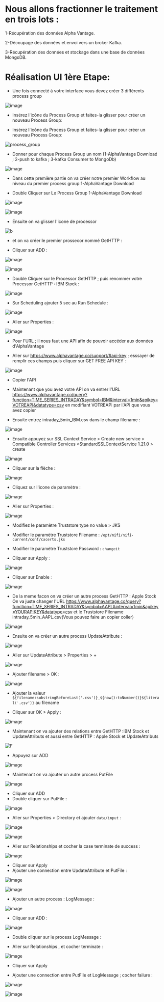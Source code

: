# Nous allons fractionner le traitement en trois lots :

  1-Récupération des données Alpha Vantage.
  
  2-Découpage des données et envoi vers un broker Kafka.
  
  3-Récupération des données et stockage dans une base de données MongoDB.
  
# Réalisation UI 1ère Etape:	

- Une fois connecté à votre interface vous devez créer 3 différents process group

![image](https://github.com/zineb-kplr/NiFi-Update/assets/123749462/e3859632-e8c9-4fec-85ed-c2242d6a312f)

- Insérez l'icône du Process Group et faites-la glisser pour créer un nouveau Process Group:

- Insérez l'icône du Process Group et faites-la glisser pour créer un nouveau Process Group:

![process_group](https://user-images.githubusercontent.com/78825764/193155523-9dc14871-1799-4aaf-8bef-cc0463eaefb7.PNG)

- Donner pour chaque Process Group un nom (1-AlphaVantage Download ; 2-push to kafka ; 3-kafka Consumer to MongoDb)

![image](https://github.com/zineb-kplr/NiFi-Update/assets/123749462/7df288df-d4e2-4ab5-91fe-39fd49e91b5a)

- Dans cette première partie on va créer notre premier Workflow au niveau du premier process group 1-AlphaVantage Download

- Double Cliquer sur Le Process Group 1-AlphaVantage Download 

![image](https://github.com/zineb-kplr/NiFi-Update/assets/123749462/36bb7ebe-724f-4fc2-b36a-ac2d419d2277)

![image](https://github.com/zineb-kplr/NiFi-Update/assets/123749462/e1076952-b193-4396-b0bc-bf7f369c7594)

- Ensuite on va glisser l'icone de processor 

![b](https://user-images.githubusercontent.com/78825764/193159262-452364ad-5ba5-4667-a881-cf14bee04724.png)

- et on va créer le premier prossecor nommé GetHTTP :

- Cliquer sur ADD :

![image](https://github.com/zineb-kplr/NiFi-Update/assets/123749462/af973344-d4f3-42fc-be16-7ebf74f382e5)

![image](https://github.com/zineb-kplr/NiFi-Update/assets/123749462/72fe0cfc-640d-451c-818b-399869b4ebe3)

- Double Cliquer sur le Processor GetHTTP ; puis renommer votre Processor GetHTTP : IBM Stock :

![image](https://github.com/zineb-kplr/NiFi-Update/assets/123749462/2807fa0a-c770-4d70-9d4c-8e39a5ecac70)

- Sur Scheduling ajouter 5 sec au Run Schedule :

![image](https://github.com/zineb-kplr/NiFi-Update/assets/123749462/cef99f0e-0ec3-4d3f-aca6-ce30b5728eb7)

- Aller sur Properties :

![image](https://github.com/zineb-kplr/NiFi-Update/assets/123749462/9a285395-023b-4762-9d5b-39a0ea92fb7a)

- Pour l'URL ; il nous faut une API afin de pouvoir accéder aux données d'AlphaVantage 

- Aller sur https://www.alphavantage.co/support/#api-key ; esssayer de remplir ces champs puis cliquer sur GET FREE API KEY :

![image](https://github.com/zineb-kplr/NiFi-Update/assets/123749462/526d3d73-aa74-4691-a0ff-3973633fbdaa)

-  Copier l'API 
  
- Maintenant que you avez votre API on va entrer l'URL https://www.alphavantage.co/query?function=TIME_SERIES_INTRADAY&symbol=IBM&interval=1min&apikey=VOTREAPI&datatype=csv en modifiant VOTREAPI par l'API que vous avez copier 
  
- Ensuite entrez intraday_5min_IBM.csv dans le champ filename :
  
![image](https://github.com/zineb-kplr/NiFi-Update/assets/123749462/a818fadc-6f0c-48b1-94e3-25d8beefdd17)

- Ensuite appuyez sur SSL Context Service > Create new service > Compatible Controller Services >StandardSSLContextService 1.21.0 > create
  
![image](https://github.com/zineb-kplr/NiFi-Update/assets/123749462/089303ca-4256-4dcd-9b90-c3afb5ca35c1)
   
- Cliquer sur la flèche :

![image](https://github.com/zineb-kplr/NiFi-Update/assets/123749462/8cff6d1d-d3ac-429f-9344-a131cb1ac279)
   
- Cliquez sur l'icone de paramètre :
   
![image](https://github.com/zineb-kplr/NiFi-Update/assets/123749462/f93f7054-e4a7-48a8-8110-f68591364198)
    
- Aller sur Properties :
    
![image](https://github.com/zineb-kplr/NiFi-Update/assets/123749462/27f2ff4c-4d17-4793-a77b-005f71a09199)
    
- Modifiez le paramètre Truststore type no value > JKS

- Modifier le paramètre Truststore Filename : ```/opt/nifi/nifi-current/conf/cacerts.jks```

- Modifier le paramètre Truststore Password : ```changeit```

- Cliquer sur Apply : 

![image](https://github.com/zineb-kplr/NiFi-Update/assets/123749462/87ceea1e-2631-4b33-beec-7f542449ccd8)

- Cliquer sur Enable :

![image](https://github.com/zineb-kplr/NiFi-Update/assets/123749462/f4322168-5645-4337-8d53-4101784d0891)

- De la meme facon on va créer un autre process GetHTTP : Apple Stock On va juste changer l'URL https://www.alphavantage.co/query?function=TIME_SERIES_INTRADAY&symbol=AAPL&interval=1min&apikey=YOURAPIKEY&datatype=csv et  le Truststore Filename intraday_5min_AAPL.csv(Vous pouvez faire un copier coller)
  
![image](https://github.com/zineb-kplr/NiFi-Update/assets/123749462/df682200-02c6-4fdd-976c-4390be95b36c)
   
- Ensuite on va créer un autre process UpdateAttribute :
   
![image](https://github.com/zineb-kplr/NiFi-Update/assets/123749462/05d1e9d8-fa88-4909-9396-fd493a0d115a)
  
- Aller sur UpdateAttribute > Properties > +
   
![image](https://github.com/zineb-kplr/NiFi-Update/assets/123749462/1f8c3249-69b8-4bb4-a45a-1a3aa6719b80)

- Ajouter filename > OK :
 
![image](https://github.com/zineb-kplr/NiFi-Update/assets/123749462/5a7be08a-f165-47a0-916d-4027fd577fc6)

- Ajouter la valeur ```${filename:substringBeforeLast('.csv')}_${now():toNumber()}${literal('.csv')}``` au filename 

- Cliquer sur OK  > Apply :

![image](https://github.com/zineb-kplr/NiFi-Update/assets/123749462/d7535bb6-a4cf-4c29-8b87-40965c6a213f)

- Maintenant on va ajouter des relations entre GetHTTP :IBM Stock et UpdateAttributs et aussi entre GetHTTP : Apple Stock et UpdateAttributs

![F](https://user-images.githubusercontent.com/78825764/193239963-202238ce-dfbb-4cd1-a998-a87ee118251c.png)

- Appuyez sur ADD

![image](https://github.com/zineb-kplr/NiFi-Update/assets/123749462/407717bf-ecf3-4942-a334-200870170dd7)

- Maintenant on va ajouter un autre process PutFile

![image](https://github.com/zineb-kplr/NiFi-Update/assets/123749462/5a05b89a-251e-4da0-bc83-39c7aadbb624)

- Cliquer sur ADD
- Double cliquer sur PutFile :

![image](https://github.com/zineb-kplr/NiFi-Update/assets/123749462/b1232506-ccb1-48f7-a4e5-a20b95b698ec)

- Aller sur Properties > Directory et ajouter ```data/input``` :

![image](https://github.com/zineb-kplr/NiFi-Update/assets/123749462/bb3c7728-7411-437d-896f-a7de4827be8c)

![image](https://github.com/zineb-kplr/NiFi-Update/assets/123749462/7e230790-c214-4bd9-96f8-66013f954553)

- Aller sur Relationships et cocher la case terminate de success : 

![image](https://github.com/zineb-kplr/NiFi-Update/assets/123749462/6c5dccd6-5005-4bfe-944b-74e9d079c678)

- Cliquer sur Apply 
- Ajouter une connection entre UpdateAttribute et PutFile :

![image](https://github.com/zineb-kplr/NiFi-Update/assets/123749462/0c982b90-b86f-471f-9b22-040221542b09)

![image](https://github.com/zineb-kplr/NiFi-Update/assets/123749462/7705664d-ccad-41ec-ab28-bcdbd25f7346)

- Ajouter un autre process : LogMessage :

![image](https://github.com/zineb-kplr/NiFi-Update/assets/123749462/287bd25a-612d-406d-83f4-9ab2ef454900)

- Cliquer sur ADD :

![image](https://github.com/zineb-kplr/NiFi-Update/assets/123749462/a0224c78-7d33-494f-95bb-f74f76601f07)

- Double cliquer sur le process LogMessage :

- Aller sur Relationships , et cocher terminate :

![image](https://github.com/zineb-kplr/NiFi-Update/assets/123749462/57740e39-bf69-4af9-acdd-ae0504ade5f8)

- Cliquer sur Apply 

- Ajouter une connection entre PutFile et LogMessage ; cocher failure :

![image](https://github.com/zineb-kplr/NiFi-Update/assets/123749462/afc23769-b4d4-45e9-8a42-27967784bc10)

![image](https://github.com/zineb-kplr/NiFi-Update/assets/123749462/123695e8-60a6-4591-820c-6d70e75fac12)












